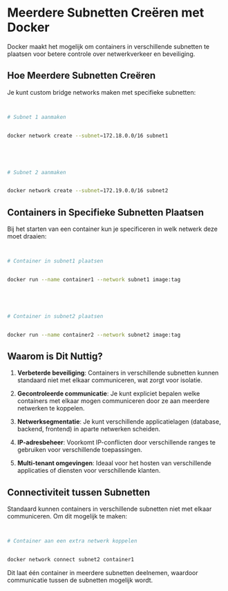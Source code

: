 # Meerdere Subnetten Creëren met Docker





Docker maakt het mogelijk om containers in verschillende subnetten te plaatsen voor betere controle over netwerkverkeer en beveiliging.





## Hoe Meerdere Subnetten Creëren





Je kunt custom bridge networks maken met specifieke subnetten:





```bash


# Subnet 1 aanmaken


docker network create --subnet=172.18.0.0/16 subnet1





# Subnet 2 aanmaken


docker network create --subnet=172.19.0.0/16 subnet2


```





## Containers in Specifieke Subnetten Plaatsen





Bij het starten van een container kun je specificeren in welk netwerk deze moet draaien:





```bash


# Container in subnet1 plaatsen


docker run --name container1 --network subnet1 image:tag





# Container in subnet2 plaatsen


docker run --name container2 --network subnet2 image:tag


```





## Waarom is Dit Nuttig?





1. **Verbeterde beveiliging**: Containers in verschillende subnetten kunnen standaard niet met elkaar communiceren, wat zorgt voor isolatie.





2. **Gecontroleerde communicatie**: Je kunt expliciet bepalen welke containers met elkaar mogen communiceren door ze aan meerdere netwerken te koppelen.





3. **Netwerksegmentatie**: Je kunt verschillende applicatielagen (database, backend, frontend) in aparte netwerken scheiden.





4. **IP-adresbeheer**: Voorkomt IP-conflicten door verschillende ranges te gebruiken voor verschillende toepassingen.





5. **Multi-tenant omgevingen**: Ideaal voor het hosten van verschillende applicaties of diensten voor verschillende klanten.





## Connectiviteit tussen Subnetten





Standaard kunnen containers in verschillende subnetten niet met elkaar communiceren. Om dit mogelijk te maken:





```bash


# Container aan een extra netwerk koppelen


docker network connect subnet2 container1


```





Dit laat één container in meerdere subnetten deelnemen, waardoor communicatie tussen de subnetten mogelijk wordt.
